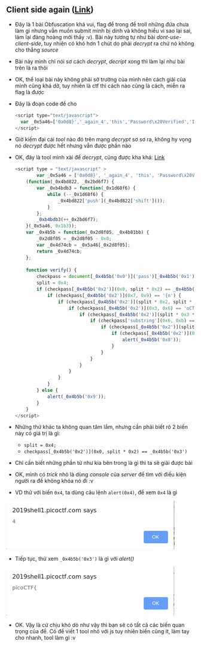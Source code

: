 ## Client side again ([Link](https://2019shell1.picoctf.com/problem/12278/))

- Đây là 1 bài Obfuscation khá vui, flag để trong đề troll những đứa chưa làm gì nhưng vẫn muốn submit mình bị dính và không hiểu vì sao lại sai, làm lại đàng hoàng mới thấy :v). Bài này tương tự như bài *dont-use-client-side*, tuy nhiên có khó hơn 1 chút do phải *decrypt* ra chứ nó không cho thẳng *source*

- Bài này mình chỉ nói sơ cách *decrypt*, *decript* xong thì làm lại như bài trên là ra thôi

- OK, thể loại bài này không phải sở trường của mình nên cách giải của mình cũng khá dở, tuy nhiên là ctf thì cách nào cũng là cách, miễn ra flag là được

- Đây là đoạn code đề cho

  ```javascript
  <script type="text/javascript">
    var _0x5a46=['0a0d8}','_again_4','this','Password\x20Verified','Incorrect\x20password','getElementById','value','substring','picoCTF{','not_this'];(function(_0x4bd822,_0x2bd6f7){var _0xb4bdb3=function(_0x1d68f6){while(--_0x1d68f6){_0x4bd822['push'](_0x4bd822['shift']());}};_0xb4bdb3(++_0x2bd6f7);}(_0x5a46,0x1b3));var _0x4b5b=function(_0x2d8f05,_0x4b81bb){_0x2d8f05=_0x2d8f05-0x0;var _0x4d74cb=_0x5a46[_0x2d8f05];return _0x4d74cb;};function verify(){checkpass=document[_0x4b5b('0x0')]('pass')[_0x4b5b('0x1')];split=0x4;if(checkpass[_0x4b5b('0x2')](0x0,split*0x2)==_0x4b5b('0x3')){if(checkpass[_0x4b5b('0x2')](0x7,0x9)=='{n'){if(checkpass[_0x4b5b('0x2')](split*0x2,split*0x2*0x2)==_0x4b5b('0x4')){if(checkpass[_0x4b5b('0x2')](0x3,0x6)=='oCT'){if(checkpass[_0x4b5b('0x2')](split*0x3*0x2,split*0x4*0x2)==_0x4b5b('0x5')){if(checkpass['substring'](0x6,0xb)=='F{not'){if(checkpass[_0x4b5b('0x2')](split*0x2*0x2,split*0x3*0x2)==_0x4b5b('0x6')){if(checkpass[_0x4b5b('0x2')](0xc,0x10)==_0x4b5b('0x7')){alert(_0x4b5b('0x8'));}}}}}}}}else{alert(_0x4b5b('0x9'));}}
  </script>
  ```

- Giờ kiếm đại cái *tool* nào đó trên mạng *decrypt* sơ sơ ra, không hy vọng nó *decrypt* được hết nhưng vẫn được phần nào

- OK, đây là tool mình xài để *decrypt*, cũng được kha khá: [Link](https://beautifier.io/)

  ```javascript
  <script type = "text/javascript" >
          var _0x5a46 = ['0a0d8}', '_again_4', 'this', 'Password\x20Verified', 'Incorrect\x20password', 'getElementById', 'value', 'substring', 'picoCTF{', 'not_this'];
      (function(_0x4bd822, _0x2bd6f7) {
          var _0xb4bdb3 = function(_0x1d68f6) {
              while (--_0x1d68f6) {
                  _0x4bd822['push'](_0x4bd822['shift']());
              }
          };
          _0xb4bdb3(++_0x2bd6f7);
      }(_0x5a46, 0x1b3));
      var _0x4b5b = function(_0x2d8f05, _0x4b81bb) {
          _0x2d8f05 = _0x2d8f05 - 0x0;
          var _0x4d74cb = _0x5a46[_0x2d8f05];
          return _0x4d74cb;
      };
  
      function verify() {
          checkpass = document[_0x4b5b('0x0')]('pass')[_0x4b5b('0x1')];
          split = 0x4;
          if (checkpass[_0x4b5b('0x2')](0x0, split * 0x2) == _0x4b5b('0x3')) {
              if (checkpass[_0x4b5b('0x2')](0x7, 0x9) == '{n') {
                  if (checkpass[_0x4b5b('0x2')](split * 0x2, split * 0x2 * 0x2) == _0x4b5b('0x4')) {
                      if (checkpass[_0x4b5b('0x2')](0x3, 0x6) == 'oCT') {
                          if (checkpass[_0x4b5b('0x2')](split * 0x3 * 0x2, split * 0x4 * 0x2) == _0x4b5b('0x5')) {
                              if (checkpass['substring'](0x6, 0xb) == 'F{not') {
                                  if (checkpass[_0x4b5b('0x2')](split * 0x2 * 0x2, split * 0x3 * 0x2) == _0x4b5b('0x6')) {
                                      if (checkpass[_0x4b5b('0x2')](0xc, 0x10) == _0x4b5b('0x7')) {
                                          alert(_0x4b5b('0x8'));
                                      }
                                  }
                              }
                          }
                      }
                  }
              }
          } else {
              alert(_0x4b5b('0x9'));
          }
      } 
  </script>
  ```

- Những thứ khác ta không quan tâm lắm, nhưng cần phải biết rõ 2 biến này có giá trị là gì:

  - `split = 0x4;`
  - `checkpass[_0x4b5b('0x2')](0x0, split * 0x2) == _0x4b5b('0x3')`

- Chỉ cần biết những phần tử như kia bên trong là gì thì ta sẽ giải được bài

- OK, mình có *trick* nhỏ là dùng *console* của *server* để tìm với điều kiện người ra đề không khóa nó đi :v

- VD thử với biến `0x4`, ta dùng câu lệnh `alert(0x4)`, để xem `0x4` là gì

![1](Selection_002.png)

- Tiếp tục, thử xem `_0x4b5b('0x3')` là gì với *alert()*

![2](Selection_003.png)

- OK. Vậy là cứ chịu khó dò như vậy thì bạn sẽ có tất cả các biến quan trọng của đề. Có để viết 1 tool nhỏ với js tuy nhiên biến cũng ít, làm tay cho nhanh, tool làm gì :v 
